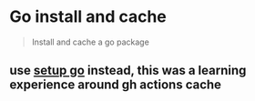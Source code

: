 # Go install and cache

> Install and cache a go package

## use [setup go](https://github.com/actions/setup-go) instead, this was a learning experience around gh actions cache

